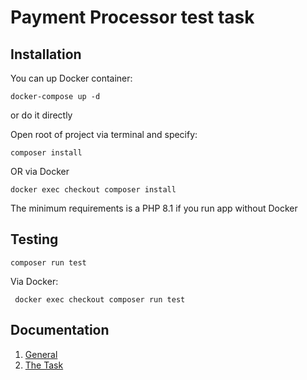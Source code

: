 # Payment Processor test task

## Installation

You can up Docker container:
```shell
docker-compose up -d
```
or do it directly

Open root of project via terminal and specify:
```shell
composer install
```
OR via Docker
```shell
docker exec checkout composer install
```

The minimum requirements is a PHP 8.1 if you run app without Docker

## Testing

```shell
composer run test
```
Via Docker:
```shell
 docker exec checkout composer run test
```

## Documentation
 1. [General](docs/general_info.md)
 2. [The Task](docs/task.md) 

